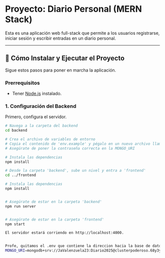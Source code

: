 # Proyecto: Diario Personal (MERN Stack)

Esta es una aplicación web full-stack que permite a los usuarios registrarse, iniciar sesión y escribir entradas en un diario personal.

---

## 🚀 Cómo Instalar y Ejecutar el Proyecto

Sigue estos pasos para poner en marcha la aplicación.

### Prerrequisitos
* Tener [Node.js](https://nodejs.org/) instalado.

### 1. Configuración del Backend

Primero, configura el servidor.

```bash
# Navega a la carpeta del backend
cd backend

# Crea el archivo de variables de entorno
# Copia el contenido de 'env.example' y pégalo en un nuevo archivo llamado '.env'
# Asegúrate de poner la contraseña correcta en la MONGO_URI

# Instala las dependencias
npm install

# Desde la carpeta 'backend', sube un nivel y entra a 'frontend'
cd ../frontend

# Instala las dependencias
npm install


# Asegúrate de estar en la carpeta 'backend'
npm run server


# Asegúrate de estar en la carpeta 'frontend'
npm start

El servidor estará corriendo en http://localhost:4000.


Profe, quitamos el .env que contiene la direccion hacia la base de datos, la pondremos aqui por si la llegara a necesitar:
MONGO_URI=mongodb+srv://JaValenzuela23:Diario2025@clusterpoderoso.68y3y2j.mongodb.net/?retryWrites=true&w=majority&appName=ClusterPoderoso
